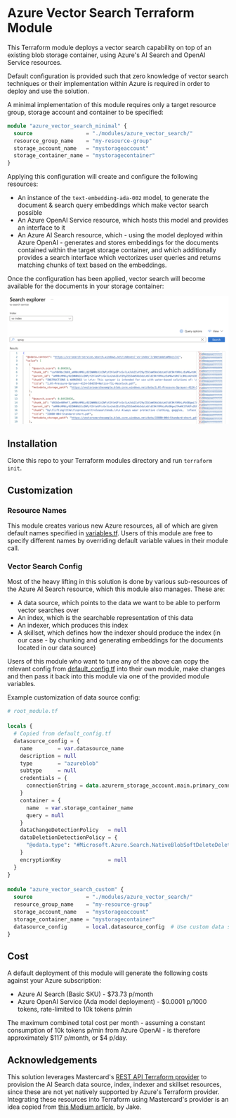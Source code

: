 <link href="docs/style.css" rel="stylesheet"></link>

# Azure Vector Search Terraform Module

This Terraform module deploys a vector search capability on top of an existing blob storage container, using Azure's AI Search and OpenAI Service resources.

Default configuration is provided such that zero knowledge of vector search techniques or their implementation within Azure is required in order to deploy
and use the solution.

A minimal implementation of this module requires only a target resource group, storage account and container to be specified:

```tf
module "azure_vector_search_minimal" {
  source                 = "./modules/azure_vector_search/"
  resource_group_name    = "my-resource-group"
  storage_account_name   = "mystorageaccount"
  storage_container_name = "mystoragecontainer"
}
```

Applying this configuration will create and configure the following resources:

* An instance of the `text-embedding-ada-002` model, to generate the document & search query embeddings which make vector search possible
* An Azure OpenAI Service resource, which hosts this model and provides an interface to it
* An Azure AI Search resource, which - using the model deployed within Azure OpenAI - generates and stores embeddings for the documents contained within the target storage container, and which additionally provides a search interface which vectorizes user queries and returns matching chunks of text based on the embeddings.

Once the configuration has been applied, vector search will become available for the documents in your storage container:

![drawing](docs/search_results.png)


## Installation

Clone this repo to your Terraform modules directory and run `terraform init`.

## Customization

### Resource Names

This module creates various new Azure resources, all of which are given default names specified in [variables.tf](variables.tf). Users of this module are free to specify different names by overriding default variable values in their module call.

### Vector Search Config

Most of the heavy lifting in this solution is done by various sub-resources of the Azure AI Search resource, which this module also manages. These are:

* A data source, which points to the data we want to be able to perform vector searches over
* An index, which is the searchable representation of this data
* An indexer, which produces this index
* A skillset, which defines how the indexer should produce the index (in our case - by chunking and generating embeddings for the documents located in our data source)

Users of this module who want to tune any of the above can copy the relevant config from [default_config.tf](default_config.tf) into their own module, make changes and then pass it back into this module via one of the provided module variables.

Example customization of data source config:

```tf
# root_module.tf

locals {
  # Copied from default_config.tf
  datasource_config = {
    name        = var.datasource_name
    description = null
    type        = "azureblob"
    subtype     = null
    credentials = {
      connectionString = data.azurerm_storage_account.main.primary_connection_string
    }
    container = {
      name  = var.storage_container_name
      query = null
    }
    dataChangeDetectionPolicy   = null
    dataDeletionDetectionPolicy = {
      "@odata.type": "#Microsoft.Azure.Search.NativeBlobSoftDeleteDeletionDetectionPolicy"  # Add native blob storage deletion detection
    }
    encryptionKey               = null
  }
}

module "azure_vector_search_custom" {
  source                 = "./modules/azure_vector_search/"
  resource_group_name    = "my-resource-group"
  storage_account_name   = "mystorageaccount"
  storage_container_name = "mystoragecontainer"
  datasource_config      = local.datasource_config  # Use custom data source config
}
```

## Cost

A default deployment of this module will generate the following costs against your Azure subscription:

* Azure AI Search (Basic SKU) - $73.73 p/month
* Azure OpenAI Service (Ada model deployment) - $0.0001 p/1000 tokens, rate-limited to 10k tokens p/min

The maximum combined total cost per month - assuming a constant consumption of 10k tokens p/min from Azure OpenAI - is therefore approximately $117 p/month, or $4 p/day.

## Acknowledgements

This solution leverages Mastercard's [REST API Terraform provider](https://registry.terraform.io/providers/Mastercard/restapi/latest) to provision the AI Search data source, index, indexer and skillset resources, since these are not yet natively supported by Azure's Terraform provider. Integrating these resources into Terraform using Mastercard's provider is an idea copied from [this Medium article](https://medium.com/expert-thinking/mastering-azure-search-with-terraform-a-how-to-guide-7edc3a6b1ee3), by Jake.